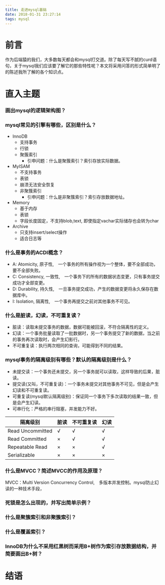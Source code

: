 ```yaml
---
title: 走进mysql基础
date: 2018-01-31 23:27:14
tags: mysql
---
```


# 前言

作为后端猿的我们，大多数每天都会和mysql打交道。除了每天写不腻的curd语句，关于mysql我们应该要了解它的那些特性呢？本文将采用问答的形式简单明了的陈述我所了解的各个知识点。

# 直入主题

### 画出mysql的逻辑架构图？

### mysql常见的引擎有哪些，区别是什么？

- InnoDB
    + 支持事务
    + 行锁
    + 聚簇索引
        * 引申问题：什么是聚簇索引？索引存放实际数据。
- MyISAM
    + 不支持事务
    + 表锁
    + 崩溃无法安全恢复
    + 非聚簇索引
        * 引申问题：什么是非聚簇索引？索引存放数据地址。
- Memory
    + 基于内存
    + 表锁
    + 字段长度固定，不支持blob,text, 即使指定vachar实际储存也会转为char
- Archive
    + 只支持insert/select操作
    + 适合日志等

### 什么是事务的ACDI概念？

- A: Atomicity, 原子性,　一个事务的所有操作视为一个整体，要不全部成功，要不全部失败。
- C: Consistency, 一致性,　一个事务下的所有的数据状态变更，只有事务提交成功才全部变更。
- D: Durability, 持久性,　一旦事务提交成功，产生的数据变更将永久保存在数据库中。
- I: Isolation, 隔离性,　一个事务再提交之前对其他事务不可见。

### 什么是脏读，幻读，不可重复读？

- 脏读：读取未提交事务的数据，数据可能被回滚，不符合隔离性的定义。
- 幻读：一个事务批量读取了一批数据时，另一个事务提交了新的数据，当之前的事务再次读取时，会产生幻影行。
- 不可重复读：执行两次相同的查询，可能得到不同的结果。

### mysql事务的隔离级别有哪些？默认的隔离级别是什么？

- 未提交读：一个事务还未提交，另一个事务就可以读取，这样导致的后果，脏读。
- 提交读(又叫，不可重复读)：一个事务未提交对其他事务不可见，但是会产生幻读和不可重复读。
- 可重复读(mysql默认隔离级别)：保证同一个事务下多次读取的结果一致，但是会产生幻读。
- 可串行化：严格的串行阻塞，并发能力不好。

| 隔离级别 | 脏读 | 不可重复读 | 幻读 |
| --- | --- | --- | --- |
| Read Uncommitted | √ | √  | √ |
| Read Committed | × | √ | √ |
| Repeatable Read | × | × | √ |
| Serializable | × | × | × |

### 什么是MVCC？简述MVCC的作用及原理？

MVCC：Multi Version Concurrency Control,　多版本并发控制。mysql防止幻读的一种技术手段，

### 死锁是怎么出现的，并写出简单示例？

### 什么是聚簇索引和非聚簇索引？

### 什么是覆盖索引？

### InnoDB为什么不采用红黑树而采用B+树作为索引存放数据结构，并简要画出B+树？

# 结语
